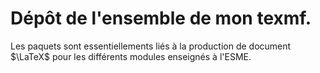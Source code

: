 # Dépôt de l'ensemble de mon texmf. 

Les paquets sont essentiellements liés à la production de document $\LaTeX$ pour les différents modules enseignés à l'ESME.
